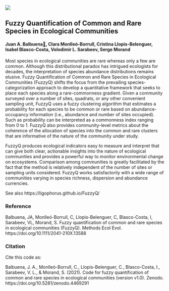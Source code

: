 ![](FuzzyQ/master/images/FuzzyLogo.png)
## Fuzzy Quantification of Common and Rare Species in Ecological Communities 
#### Juan A. Balbuena[&#x1f4e7;](mailto:j.a.balbuena@uv.es), Clara Monlleó-Borrull, Cristina Llopis-Belenguer, Isabel Blasco-Costa, Volodimir L. Sarabeev, Serge Morand
<p> Most species in ecological communities are rare whereas only a few are common. Although this distributional paradox has intrigued ecologists for decades, the interpretation of species abundance distributions remains elusive. 
Fuzzy Quantification of Common and Rare Species in Ecological Communities (FuzzyQ) shifts the focus from the prevailing species-categorization approach to develop a quantitative framework that seeks to place each species along a rare-commonness gradient. Given a community surveyed over a number of sites, quadrats, or any other convenient sampling unit, FuzzyQ uses a fuzzy clustering algorithm that estimates a probability for each species to be common or rare based on abundance-occupancy information (i.e., abundance and number of sites occupied). Such as probability can be interpreted as a commonness index ranging from 0 to 1. FuzzyQ also provides community-level metrics about the coherence of the allocation of species into the common and rare clusters that are informative of the nature of the community under study. </p>
<p> FuzzyQ produces ecological indicators easy to measure and interpret that can give both clear, actionable insights into the nature of ecological communities and provides a powerful way to monitor environmental change on ecosystems. Comparison among communities is greatly facilitated by the fact that the method is relatively independent of the number of sites or sampling units considered. FuzzyQ works satisfactorily with a wide range of communities varying in species richness, dispersion and abundance currencies. </p>
<p> See also https://ligophorus.github.io/FuzzyQ/ </p>
<h3> Reference </h3>
<p>Balbuena, JA, Monlleó-Borrull, C, Llopis-Belenguer, C, Blasco-Costa, I, Sarabeev, VL, Morand, S. Fuzzy quantification of common and rare species in ecological communities (FuzzyQ). Methods Ecol Evol. https://doi.org/10.1111/2041-210X.13588 </p>
<h3> Citation </h3>
<p> Cite this code as: </p>
<p> Balbuena, J. A., Monlleó-Borrull, C., Llopis-Belenguer, C., Blasco-Costa, I., Sarabeev, V. L., & Morand, S. (2021). Code for fuzzy quantification of common and rare species in ecological communities (version v1.0). Zenodo. https://doi.org/10.5281/zenodo.4469291 </p>
